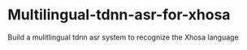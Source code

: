# Multilingual-tdnn-asr-for-xhosa
Build a mulitlingual tdnn asr system to recognize the Xhosa language

